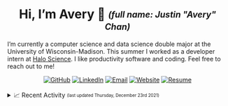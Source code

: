 <h1 align="center">Hi, I’m Avery 👋 <sub><sup><i>(full name: Justin "Avery" Chan)</i></sup></sub></h1>

I’m currently a computer science and data science double major at the University of Wisconsin-Madison. This summer I worked as a developer intern at [Halo Science](https://www.halo.science/). I like productivity software and coding. Feel free to reach out to me!

<div align="center">
  <a href="https://github.com/Avery2"><img alt="GitHub" src="https://img.shields.io/badge/GitHub-%230077B5.svg?style=flat&logo=github&logoColor=white&color=25292E"/></a>
  <a href="https://www.linkedin.com/in/avery2"><img alt="LinkedIn" src="https://img.shields.io/badge/Justin_Chan-%230077B5.svg?style=flat&logo=linkedin&logoColor=white"/></a>
  <a href="mailto:justinaverychan@gmail.com"><img alt="Email" src="https://img.shields.io/badge/justinaverychan@gmail.com-D14836?style=flat&logo=gmail&logoColor=white"/></a>
  <a href="https://www.averychan.site"><img alt="Website" src="https://img.shields.io/website?down_color=lightgrey&down_message=offline&label=averychan.site&up_color=green&up_message=online&url=https%3A%2F%2Fwww.averychan.site"/></a>
  <a href="https://www.averychan.site/normal-resume/Justin_Avery_Chan_Resume.pdf#view=FitH"><img alt="Resume" src="https://img.shields.io/badge/Resume_(last_updated)-Sept_2021-green"/></a>
</div><br/>

<details>
<summary>📈 Recent Activity <sub><sup>(last updated Thursday, December 23rd 2021)</sup></sub></summary>
<h4>
  
```
⬆️ Pushed 25 commits to Avery2/639-Final-Project
⬆️ Pushed 0 commit to Avery2/639-Final-Project
⬆️ Pushed 1 commit to Avery2/639-Final-Project
⬆️ Pushed 1 commit to Avery2/639-Final-Project
⬆️ Pushed 1 commit to Avery2/639-Final-Project
⬆️ Pushed 1 commit to Avery2/639-Final-Project
⬆️ Pushed 1 commit to Avery2/639-Final-Project
```
  
</h4>
</details>

<!-- 
<details>
  <summary>💻 GitHub Stats</summary>
  <br/>
  <div align="center">
    <a href="https://github.com/Avery2" target="__blank">
      <img align="center" src="https://github-readme-stats.vercel.app/api?username=avery2&count_private=true&show_icons=true" />
    </a>
  </div>
</details> -->
